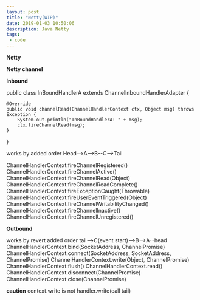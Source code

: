 ```yaml
---
layout: post
title: "Netty(WIP)"
date: 2019-01-03 10:50:06
description: Java Netty 
tags: 
 - code
---
```


**Netty**

**Netty channel**




**Inbound**

public class InBoundHandlerA extends ChannelInboundHandlerAdapter {
 
    @Override
    public void channelRead(ChannelHandlerContext ctx, Object msg) throws Exception {
        System.out.println("InBoundHandlerA: " + msg);
        ctx.fireChannelRead(msg);
    }
}


works by added order
Head-->A-->B--C-->Tail

ChannelHandlerContext.fireChannelRegistered()
ChannelHandlerContext.fireChannelActive()
ChannelHandlerContext.fireChannelRead(Object)
ChannelHandlerContext.fireChannelReadComplete()
ChannelHandlerContext.fireExceptionCaught(Throwable)
ChannelHandlerContext.fireUserEventTriggered(Object)
ChannelHandlerContext.fireChannelWritabilityChanged()
ChannelHandlerContext.fireChannelInactive()
ChannelHandlerContext.fireChannelUnregistered()

**Outbound**

works by revert added order
tail-->C(event start)-->B-->A--head
ChannelHandlerContext.bind(SocketAddress, ChannelPromise)
ChannelHandlerContext.connect(SocketAddress, SocketAddress, ChannelPromise)
ChannelHandlerContext.write(Object, ChannelPromise)
ChannelHandlerContext.flush()
ChannelHandlerContext.read()
ChannelHandlerContext.disconnect(ChannelPromise)
ChannelHandlerContext.close(ChannelPromise)



**caution**
context.write is not handler.write(call tail)
